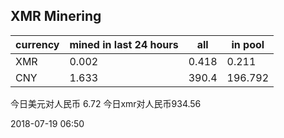 ## XMR Minering

|currency|mined in last 24 hours|all|in pool|
|---|---|---|---|
|XMR|0.002|0.418|0.211|
|CNY|1.633|390.4|196.792|

今日美元对人民币 6.72	今日xmr对人民币934.56


2018-07-19 06:50